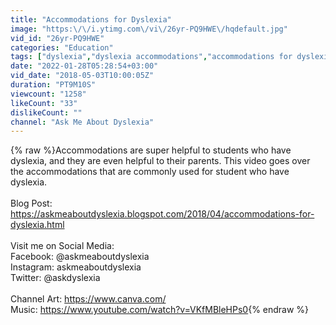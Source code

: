 ```yaml
---
title: "Accommodations for Dyslexia"
image: "https:\/\/i.ytimg.com\/vi\/26yr-PQ9HWE\/hqdefault.jpg"
vid_id: "26yr-PQ9HWE"
categories: "Education"
tags: ["dyslexia","dyslexia accommodations","accommodations for dyslexia"]
date: "2022-01-28T05:28:54+03:00"
vid_date: "2018-05-03T10:00:05Z"
duration: "PT9M10S"
viewcount: "1258"
likeCount: "33"
dislikeCount: ""
channel: "Ask Me About Dyslexia"
---
```

{% raw %}Accommodations are super helpful to students who have dyslexia, and they are even helpful to their parents.  This video goes over the accommodations that are commonly used for student who have dyslexia.  <br /><br />Blog Post: <a rel="nofollow" target="blank" href="https://askmeaboutdyslexia.blogspot.com/2018/04/accommodations-for-dyslexia.html">https://askmeaboutdyslexia.blogspot.com/2018/04/accommodations-for-dyslexia.html</a><br /><br />Visit me on Social Media:<br />Facebook:  @askmeaboutdyslexia<br />Instagram: askmeaboutdyslexia<br />Twitter: @askdyslexia<br /><br />Channel Art: <a rel="nofollow" target="blank" href="https://www.canva.com/">https://www.canva.com/</a><br />Music:  <a rel="nofollow" target="blank" href="https://www.youtube.com/watch?v=VKfMBleHPs0">https://www.youtube.com/watch?v=VKfMBleHPs0</a>{% endraw %}
